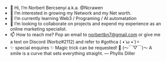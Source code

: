 - 👋 Hi, I’m Norbert Bercsenyi a.k.a. @Ncrawen
- 👀 I’m interested in growing my Network and my Net worth.
- 🌱 I’m currently learning Web3 / Programing / AI automatation
- 💞️ I’m looking to collaborate on projects and expend my experience as an online marketing specialist.
- 📫 How to reach me? Pop an email to norbertbn7@gmail.com or give me a text on Discord (Norbz#2112) and refer to #gothca ( •̀ ω •́ )✧
- ✨ special enquires ✨ Magic trick can be requested! 🎩 (～￣▽￣)～ A smile is a curve that sets everything straight. — Phyllis Diller
